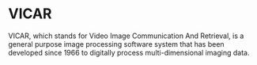 # VICAR
VICAR, which stands for Video Image Communication And Retrieval, is a general purpose image processing software system that has been developed since 1966 to digitally process multi-dimensional imaging data.

